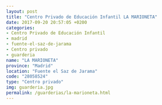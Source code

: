 ```yaml
---
layout: post
title: "Centro Privado de Educación Infantil LA MARIONETA"
date: 2017-09-20 20:57:05 +0200
categories:
- Centro Privado de Educación Infantil
- madrid
- fuente-el-saz-de-jarama
- Centro privado
- guarderia
name: "LA MARIONETA"
province: "Madrid"
location: "Fuente el Saz de Jarama"
code: "28058524"
type: "Centro privado"
img: guarderia.jpg
permalink: /guarderias/la-marioneta.html
---
```

